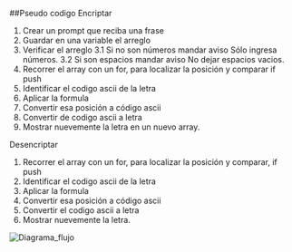 ##Pseudo codigo
Encriptar
1. Crear un prompt que reciba una frase
2. Guardar en una variable el arreglo
3. Verificar el arreglo
 3.1 Si no son números mandar aviso Sólo ingresa números.
 3.2 Si son espacios mandar aviso No dejar espacios vacios.
4. Recorrer el array con un for, para localizar la posición y comparar if push
5. Identificar el codigo ascii de la letra
6. Aplicar la formula 
6. Convertir esa posición a código ascii
7. Convertir de codigo ascii a letra
8. Mostrar nuevemente la letra en un nuevo array.

Desencriptar

1. Recorrer el array con un for, para localizar la posición y comparar, if push
2. Identificar el codigo ascii de la letra
3. Aplicar la formula 
4. Convertir esa posición a código ascii
5. Convertir el codigo ascii a letra
6. Mostrar nuevemente la letra.

![Diagrama_flujo](https://image.ibb.co/fgGF8G/diagrama_flujo1.jpg)

